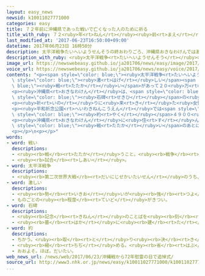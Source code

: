 ```yaml
---
layout: easy_news
newsid: k10011027771000
categories: easy
title: ７２年前に沖縄県であった戦いで亡くなった人のために祈る
title_with_ruby: ７２<ruby>年<rt>ねん</rt></ruby><ruby>前<rt>まえ</rt></ruby>に<ruby>沖縄県<rt>おきなわけん</rt></ruby>であった<ruby>戦<rt>たたか</rt></ruby>いで<ruby>亡<rt>な</rt></ruby>くなった<ruby>人<rt>ひと</rt></ruby>のために<ruby>祈<rt>いの</rt></ruby>る
last_modified_at: '2017-06-23T16:50:00+09:00'
datetime: 2017年06月23日 16時50分
description: 太平洋戦争たいへいようせんそうの終おわりごろ、沖縄県おきなわけんでは激はげしい戦たたかいがあって２０万まん人にん以上いじょうが亡なくなりました。
description_with_ruby: <ruby>太平洋戦争<rt>たいへいようせんそう</rt></ruby>の<ruby>終<rt>お</rt></ruby>わりごろ、<ruby>沖縄県<rt>おきなわけん</rt></ruby>では<ruby>激<rt>はげ</rt></ruby>しい<ruby>戦<rt>たたか</rt></ruby>いがあって２０<ruby>万<rt>まん</rt></ruby><ruby>人<rt>にん</rt></ruby><ruby>以上<rt>いじょう</rt></ruby>が<ruby>亡<rt>な</rt></ruby>くなりました。
image_url: https://newswebeasy.github.io/ja201706/news/easy/image/2017/06/23/k10011027771000.jpg
voice_url: https://newswebeasy.github.io/ja201706/news/easy/voice/2017/06/23/k10011027771000.mp3
contents: "<p><span style=\"color: blue;\"><ruby>太平洋戦争<rt>たいへいようせんそう</rt></ruby></span>の<ruby>終<rt>お</rt></ruby>わりごろ、<ruby>沖縄県<rt>おきなわけん</rt></ruby>では<span\
  \ style=\"color: blue;\"><ruby>激<rt>はげ</rt></ruby>しい</span><span style=\"color:\
  \ blue;\"><ruby>戦<rt>たたか</rt></ruby>い</span>があって２０<ruby>万<rt>まん</rt></ruby><ruby>人<rt>にん</rt></ruby><ruby>以上<rt>いじょう</rt></ruby>が<ruby>亡<rt>な</rt></ruby>くなりました。<ruby>沖縄県<rt>おきなわけん</rt></ruby>に<ruby>住<rt>す</rt></ruby>んでいた<ruby>人<rt>ひと</rt></ruby>は２５％が<ruby>亡<rt>な</rt></ruby>くなりました。</p>\n\
  <p><ruby>沖縄県<rt>おきなわけん</rt></ruby>は、<span style=\"color: blue;\"><ruby>戦<rt>たたか</rt></ruby>い</span>が<ruby>終<rt>お</rt></ruby>わった６<ruby>月<rt>がつ</rt></ruby>２３<ruby>日<rt>にち</rt></ruby>を<ruby>亡<rt>な</rt></ruby>くなった<ruby>人<rt>ひと</rt></ruby>のために<ruby>祈<rt>いの</rt></ruby>る<ruby>日<rt>ひ</rt></ruby>にしています。<ruby>糸満市<rt>いとまんし</rt></ruby>にある<ruby>平和祈念公園<rt>へいわきねんこうえん</rt></ruby>には<ruby>朝<rt>あさ</rt></ruby><ruby>早<rt>はや</rt></ruby>くから<ruby>亡<rt>な</rt></ruby>くなった<ruby>人<rt>ひと</rt></ruby>の<ruby>家族<rt>かぞく</rt></ruby>が<ruby>来<rt>き</rt></ruby>て、<ruby>亡<rt>な</rt></ruby>くなった<ruby>人<rt>ひと</rt></ruby>の<ruby>名前<rt>なまえ</rt></ruby>が<ruby>書<rt>か</rt></ruby>いてある<span\
  \ style=\"color: blue;\"><ruby>石碑<rt>せきひ</rt></ruby></span>の<ruby>前<rt>まえ</rt></ruby>で<ruby>祈<rt>いの</rt></ruby>りました。</p>\n\
  <p><ruby>祈<rt>いの</rt></ruby>りに<ruby>来<rt>き</rt></ruby>た<ruby>女性<rt>じょせい</rt></ruby>は「これから<ruby>決<rt>けっ</rt></ruby>して<ruby>戦争<rt>せんそう</rt></ruby>をしないように、<ruby>戦争<rt>せんそう</rt></ruby>を<ruby>経験<rt>けいけん</rt></ruby>した<ruby>人<rt>ひと</rt></ruby>の<ruby>話<rt>はなし</rt></ruby>をずっと<ruby>伝<rt>つた</rt></ruby>えていきたいです」と<ruby>話<rt>はな</rt></ruby>していました。</p>\n\
  <p><ruby>平和祈念公園<rt>へいわきねんこうえん</rt></ruby>では<span style=\"color: blue;\"><ruby>戦<rt>たたか</rt></ruby>い</span>で<ruby>亡<rt>な</rt></ruby>くなった<ruby>人<rt>ひと</rt></ruby>のために<ruby>祈<rt>いの</rt></ruby>る<ruby>式<rt>しき</rt></ruby>があって、<span\
  \ style=\"color: blue;\"><ruby>約<rt>やく</rt></ruby></span>４９００<ruby>人<rt>にん</rt></ruby><ruby>以上<rt>いじょう</rt></ruby>が<ruby>出席<rt>しゅっせき</rt></ruby>しました。</p>\n\
  <p><ruby>沖縄県<rt>おきなわけん</rt></ruby>に<ruby>住<rt>す</rt></ruby>んでいる<ruby>人<rt>ひと</rt></ruby>は９０％ぐらいが<span\
  \ style=\"color: blue;\"><ruby>戦<rt>たたか</rt></ruby>い</span>のあとに<ruby>生<rt>う</rt></ruby>まれた<ruby>人<rt>ひと</rt></ruby>たちで、<ruby>戦争<rt>せんそう</rt></ruby>のことを<ruby>忘<rt>わす</rt></ruby>れないためにどうしたらいいか<ruby>考<rt>かんが</rt></ruby>えています。</p>\n\
  <p></p>\n<p></p>"
words:
- word: 戦い
  descriptions:
  - <ruby><rb>戦</rb><rt>たたか</rt></ruby>うこと。<ruby><rb>戦争</rb><rt>せんそう</rt></ruby>。<ruby><rb>争</rb><rt>あらそ</rt></ruby>い。
  - <ruby><rb>試合</rb><rt>しあい</rt></ruby>。
- word: 太平洋戦争
  descriptions:
  - <ruby><rb>第二次世界大戦</rb><rt>だいにじせかいたいせん</rt></ruby>のうち、１９４１<ruby><rb>年</rb><rt>ねん</rt></ruby>から１９４５<ruby><rb>年</rb><rt>ねん</rt></ruby>まで、<ruby><rb>太平洋地域</rb><rt>たいへいようちいき</rt></ruby>で<ruby><rb>行</rb><rt>おこな</rt></ruby>われた<ruby><rb>戦争</rb><rt>せんそう</rt></ruby>。<ruby><rb>日本</rb><rt>にっぽん</rt></ruby>と、アメリカ・イギリスなどの<ruby><rb>国々</rb><rt>くにぐに</rt></ruby>との<ruby><rb>戦</rb><rt>たたか</rt></ruby>いで、<ruby><rb>日本</rb><rt>にっぽん</rt></ruby>が<ruby><rb>敗</rb><rt>やぶ</rt></ruby>れて<ruby><rb>終</rb><rt>お</rt></ruby>わった。
- word: 激しい
  descriptions:
  - <ruby><rb>勢</rb><rt>いきお</rt></ruby>いが<ruby><rb>強</rb><rt>つよ</rt></ruby>い。
  - ものごとの<ruby><rb>程度</rb><rt>ていど</rt></ruby>がきつい。
- word: 石碑
  descriptions:
  - <ruby><rb>記念</rb><rt>きねん</rt></ruby>のことばを<ruby><rb>刻</rb><rt>きざ</rt></ruby>んで<ruby><rb>建</rb><rt>た</rt></ruby>てた<ruby><rb>石</rb><rt>いし</rt></ruby>。
  - <ruby><rb>墓</rb><rt>はか</rt></ruby>に<ruby><rb>建</rb><rt>た</rt></ruby>てる<ruby><rb>石</rb><rt>いし</rt></ruby>。<ruby><rb>墓石</rb><rt>はかいし</rt></ruby>。
- word: 約
  descriptions:
  - ちかう。<ruby><rb>取</rb><rt>と</rt></ruby>り<ruby><rb>決</rb><rt>き</rt></ruby>める。
  - <ruby><rb>縮</rb><rt>ちぢ</rt></ruby>める。<ruby><rb>省</rb><rt>はぶ</rt></ruby>く。<ruby><rb>簡単</rb><rt>かんたん</rt></ruby>にする。
  - おおよそ。ほぼ。だいたい。
web_news_url: /news/web/2017/06/23/沖縄戦から72年慰霊の日で追悼式/
source_url: http://www3.nhk.or.jp/news/easy/k10011027771000/k10011027771000.html
...
```

